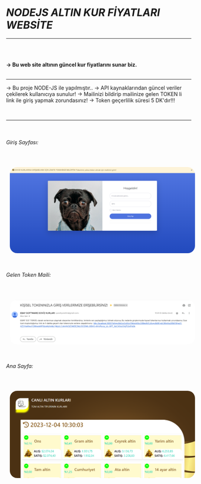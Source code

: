 # ***NODEJS ALTIN KUR FİYATLARI WEBSİTE***

<hr>
<br><br>

<b>-> Bu web site altının güncel kur fiyatlarını sunar biz. </b>
<br><br><hr>

-> Bu proje NODE-JS ile yapılmıştır..
-> API kaynaklarından güncel veriler çekilerek kullanıcıya sunulur!
-> Mailinizi bildirip mailinize gelen TOKEN li link ile giriş yapmak zorundasınız!
-> Token geçerlilik süresi 5 DK'dır!!!
<br>



<br><hr><br>
<p align="center">
    <h6>Giriş Sayfası:</h6><br>
    <img src="public/images/giris.png" style="border-radius: 30px;padding:10px " width="800"> <br><br>
    <h6>Gelen Token Maili:</h6><br>
    <img src="public/images/mail.png" style="border-radius: 30px;padding:10px " width="800"><br><br>
    <h6>Ana Sayfa:</h6><br>
    <img src="public/images/home.png" style="border-radius: 30px;padding:10px " width="800">  
</p>
